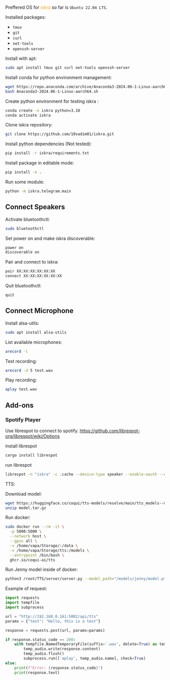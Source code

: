 Preffered OS for <span style="color:orange">iskra</span> so far is `Ubuntu 22.04 LTS`.

Installed packages:
- `tmux`
- `git`
- `curl`
- `net-tools`
- `openssh-server`

Install with apt:
```sh
sudo apt install tmux git curl net-tools openssh-server
```
Install conda for python environment management:
```sh
wget https://repo.anaconda.com/archive/Anaconda3-2024.06-1-Linux-aarch64.sh
bash Anaconda3-2024.06-1-Linux-aarch64.sh
``` 
Create python environment for testing iskra :
```sh
conda create -n iskra python=3.10
conda activate iskra
```
Clone iskra repository:
```sh
git clone https://github.com/10vadim01/iskra.git
```
Install python dependencies (Not tested):
```sh
pip install -r iskra/requirements.txt
```
Install package in editable mode:
```sh
pip install -e .
```
Run some module:
```sh
python -m iskra.telegram.main
```
## Connect Speakers
Activate bluetoothctl:
```sh
sudo bluetoothctl
```
Set power on and make iskra discoverable:
```sh
power on
discoverable on
```
Pair and connect to iskra:
```sh
pair XX:XX:XX:XX:XX:XX
connect XX:XX:XX:XX:XX:XX
```
Quit bluetoothctl:
```sh
quit
```

## Connect Microphone
Install alsa-utils:
```sh
sudo apt install alsa-utils
```
List available microphones:
```sh
arecord -l
```
Test recording:
```sh
arecord -d 5 test.wav
```
Play recording:
```sh
aplay test.wav
```

## Add-ons 

### Spotify Player
Use librespot to connect to spotify.
https://github.com/librespot-org/librespot/wiki/Options

install librespot
```sh
cargo install librespot
```

run librespot
```sh
librespot -n "iskra" -c .cache --device-type speaker --enable-oauth --oauth-port 0 
```

TTS:

Download model:
```sh
wget https://huggingface.co/coqui/tts-models/resolve/main/tts_models--multilingual--multilingual-en--large-v2/model.tar.gz
unzip model.tar.gz
```

Run docker:
```sh
sudo docker run --rm -it \
  -p 5000:5000 \
  --network host \
  --gpus all \
  -v /home/vapa/Storage/:/data \
  -v /home/vapa/Storage/tts:/models \
  --entrypoint /bin/bash \
  ghcr.io/coqui-ai/tts
```

Run Jenny model inside of docker:
```sh
python3 /root/TTS/server/server.py --model_path="/models/jenny/model.pth" --config_path="/models/jenny/config.json" --use_cuda true --port 5000 
```

Example of request:
```python
import requests
import tempfile
import subprocess

url = "http://192.168.0.161:5002/api/tts"
params = {"text": "Hello, this is a test"}

response = requests.post(url, params=params)

if response.status_code == 200:
    with tempfile.NamedTemporaryFile(suffix='.wav', delete=True) as temp_audio:
        temp_audio.write(response.content)
        temp_audio.flush()
        subprocess.run(['aplay', temp_audio.name], check=True)
else:
    print(f"Error: {response.status_code}")
    print(response.text)
```

